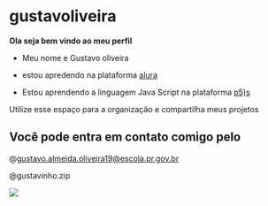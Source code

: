 # gustavoliveira

**Ola seja bem vindo ao meu perfil**

- Meu nome e Gustavo oliveira

- estou apredendo na plataforma [alura](https:www.alura.com.br/)

- Estou aprendendo a linguagem Java Script na plataforma [p5)s](https://editor.p5js.org/)

Utilize esse espaço para a organização e compartilha meus projetos

 ## Você pode entra em contato comigo pelo 

@gustavo.almeida.oliveira19@escola.pr.gov.br

@gustavinho.zip

![](https://media.tenor.com/SaV_3ViP_rYAAAAC/paolo-maldini.gif)
